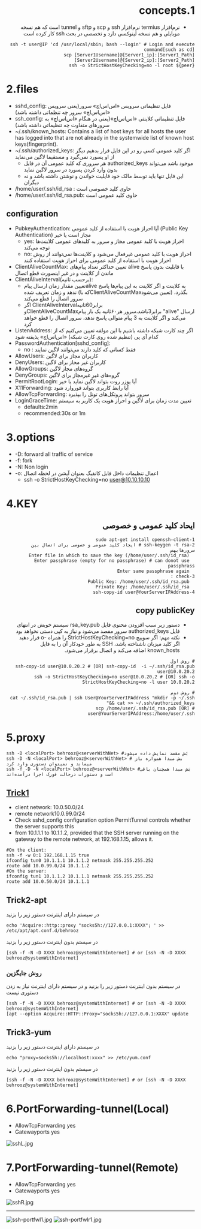 <div dir="rtl">

# 1.concepts

* نرم‌افزار termius نرم‌افزار ssh و scp و sftp و tunnel است که هم نسخه موبایلی و هم نسخه لینوکسی دارد و تخصصی در بحث ssh کار کرده است

```shell
ssh -t user@IP 'cd /usr/local/sbin; bash --login' # Login and execute command[such as cd]
scp [Server1Username]@[Server1_ip]:[Server1_Path] [Server2Username]@[Server2_ip]:[Server2_Path]
ssh -o StrictHostKeyChecking=no -l root ${peer}

```

</div>

# 2.files

* sshd_config: فایل تنظیماتی سرویس «اس‌اس‌اچ» سرور(یعنی سرویس «اس‌اس‌اچ» سرور چه تنظماتی داشته باشد)
* ssh_config: فایل تنظیماتی کلاینتی «اس‌اس‌اچ»(یعنی در هنگام «اس‌اس‌اچ» به سرورهای متفاوت چه تنظیماتی داشته باشد)
* ~/.ssh/known_hosts: Contains a list of host keys for all hosts the user has logged into that are not already in the systemwide list of known host keys(fingerprint).
* ~/.ssh/authorized_keys: اگر کلید عمومی کسی رو در این فایل قرار بدهیم دیگر از او پسورد نمی‌گیرد و مستقیما لاگین می‌نماید
    * هر سروری که کلید عمومی آن در فایل authorized_keys موجود باشد می‌تواند بدون وارد کردن پسورد در سرور لاگین نماید
    * این فایل تنها باید توسط مالک خود قایلیت خواندن و نوشتن داشته باشد و نه دیگران
* /home/user/.ssh/id_rsa : حاوی کلید خصوصی است
* /home/user/.ssh/id_rsa.pub: حاوی کلید عمومی است

## configuration

* PubkeyAuthentication: آیا احراز هویت با استفاده از کلید عمومی (Public Key Authentication) مجاز است یا خیر
    * yes: احراز هویت با کلید عمومی مجاز و سرور به کلیدهای عمومی کلاینت‌ها توجه می‌کند
    * no: احراز هویت با کلید عمومی غیرفعال می‌شود و کلاینت‌ها نمی‌توانند از روش احراز هویت با استفاده از کلید عمومی برای احراز هویت استفاده کنند
* ClientAliveCountMax: تعیین حداکثر تعداد پیام‌های alive با قابلیت بدون پاسخ ماندن از کلاینت و در غیر اینصورت قطع اتصال
* ClientAliveInterval(برحسب ثانیه):
    * تعیین مقدار زمان ارسال پیامalive به کلاینت و اگر کلاینت به این پیام‌ها پاسخ ندهد و زمان تعریف شده (که باClientAliveCountMaxتعیین می‌شود) بگذرد، سرور اتصال را قطع می‌کند
    * اگر ClientAliveIntervalبرابر60ثانیه وClientAliveCountMaxبرابر3باشد،سرور هر۶۰ثانیه یک بار پیام "alive" ارسال می‌کند و اگر کلاینت به 3 پیام متوالی پاسخ ندهد، سرور اتصال را قطع خواهد کرد
* ListenAddress: اگر چند کارت شبکه داشته باشیم با این مولفه تعیین می‌کنیم که از کدام آی پی (تنظیم شده روی کارت شبکه) «اس‌اس‌اچ» پذیفته شود
* PasswordAuthentication[sshd_config]:
    * no : فقط کسانی که کلید دارند می‌توانند لاگین نمایند
* AllowUsers: کاربران مجاز برای لاگین
* DenyUsers: کاربران غیر مجاز برای لاگین
* AllowGroups: گروه‌های مجاز لاگین
* DenyGroups: گروه‌های غیر غیرمجاز برای لاگین
* PermitRootLogin: آیا یوزر روت بتواند لاگین نماید یا خیر
* X11Forwarding: آیا رابط کاربری بتواند فوروارد شود
* AllowTcpForwarding: سرور بتواند پروتکل‌های تونل را بپذیرد
* LoginGraceTime: تعیین مدت زمان برای لاگین و احراز هویت یک کاربر به سیستم
    * defaults:2min
    * recommended:30s or 1m

# 3.options

* -D: forward all traffic of service
* -f: fork
* -N: Non login
* -o: اعمال تنظیمات داخل فایل کانفیگ بعنوان آپشن در لحظه اتصال
    * ssh -o StrictHostKeyChecking=no user@10.10.10.10

# 4.KEY

<div dir="rtl">

## ایحاد کلید عمومی و خصوصی

```shell
1-sudo apt-get install openssh-client
2-ssh-keygen -t rsa # ایجاد کلید عمومی و خصوصی برای اتصال بین سرورهایهس
  Enter file in which to save the key (/home/user/.ssh/id_rsa)
  Enter passphrase (empty for no passphrase) # can donot use passphrass
  Enter same passphrase again
3-check :
  Public Key: /home/user/.ssh/id_rsa.pub
  Private Key: /home/user/.ssh/id_rsa    
4-ssh-copy-id user@YourServerIPAddress
```

## copy publicKey

* دستور زیر سبب افزودن محتوی فایل rsa_key.pub سیستم خویش در انتهای فایل authorized_keys سرور مقصد می‌شود و نیاز به کپی دستی نخواهد بود
* نکته مهم: اگر سوییچ StrictHostKeyChecking=no را همراه -o ‌قرار دهید اگر کلید میزبان ناشناخته باشد، SSH به طور خودکار آن را به فایل known_hosts اضافه می‌کند و اتصال برقرار می‌شود.

```shell
# روش اول
ssh-copy-id user@10.0.20.2 # [OR] ssh-copy-id  -i ~/.ssh/id_rsa.pub user@10.0.20.2
ssh -o StrictHostKeyChecking=no user@10.0.20.2 # [OR] ssh -o StrictHostKeyChecking=no -l user 10.0.20.2

# روش دوم
cat ~/.ssh/id_rsa.pub | ssh User@YourServerIPAddress "mkdir -p ~/.ssh && cat >> ~/.ssh/authorized_keys"
# [OR] scp /home/user/.ssh/id_rsa.pub user@YourServerIPAddress:/home/user/.ssh
```

</div>

# 5.proxy

```shell
ssh -D <localPort> behrooz@<serverWithNet> #بَش مقصد نمایش داده میشود
ssh -D -N <localPort> behrooz@<serverWithNet> # بش مبدا همواره باز میماند و نمیتوان دستوری وارد کرد
ssh -f -D -N <localPort> behrooz@<serverWithNet> #بَش مبدا همچنان باقی است و دستورات درحالت فورک اجرا درآمده‌اند
```

## [Trick1](https://serverfault.com/questions/456960/how-to-force-all-packets-go-through-ssh-tunnel)

* client network: 10.0.50.0/24
* remote network10.0.99.0/24
* Check sshd_config configuration option PermitTunnel controls whether the server supports this
* from 10.1.1.1 to 10.1.1.2, provided that the SSH server running on the gateway to the remote network, at 192.168.1.15, allows it.

```shell
#On the client:
ssh -f -w 0:1 192.168.1.15 true
ifconfig tun0 10.1.1.1 10.1.1.2 netmask 255.255.255.252
route add 10.0.99.0/24 10.1.1.2
#On the server:
ifconfig tun1 10.1.1.2 10.1.1.1 netmask 255.255.255.252
route add 10.0.50.0/24 10.1.1.1
```

## Trick2-apt

در سیستم دارای اینترنت دستور زیر را بزنید

```shell
echo 'Acquire::http::proxy "socks5h://127.0.0.1:XXXX"; ' >> /etc/apt/apt.conf.d/behrooz
```

در سیستم بدون اینترنت دستور زیر را بزنید

```shell
[ssh -f -N -D XXXX behrooz@systemWithInternet] # or [ssh -N -D XXXX behrooz@systemWithInternet]
```

### روش جایگزین

در سیستم بدون اینترنت دستور زیر را بزنید و در سیستم دارای اینترنت نیاز به زدن دستوری نیست

```shell
[ssh -f -N -D XXXX behrooz@systemWithInternet] # or [ssh -N -D XXXX behrooz@systemWithInternet]
[apt --option Acquire::HTTP::Proxy="socks5h://127.0.0.1:XXXX" update
```

## Trick3-yum

در سیستم دارای اینترنت دستور زیر را بزنید

```shell
echo "proxy=socks5h://localhost:xxxx" >> /etc/yum.conf
```

در سیستم بدون اینترنت دستور زیر را بزنید

```shell
[ssh -f -N -D XXXX behrooz@systemWithInternet] # or [ssh -N -D XXXX behrooz@systemWithInternet]
```

# 6.PortForwarding-tunnel(Local)

* AllowTcpForwarding yes
* Gatewayports yes

![sshL.jpg](_srcFiles/Images/sshL.jpg "sshL.jpg")

# 7.PortForwarding-tunnel(Remote)

* AllowTcpForwarding yes
* Gatewayports yes

![sshR.jpg](_srcFiles/Images/sshR.jpg "sshR.jpg")



---

![ssh-portfwl1.jpg](_srcFiles/Images/ssh-portfwl1.jpg "ssh-portfwl1.jpg")
![ssh-portfwlr1.jpg](_srcFiles/Images/ssh-portfwlr1.jpg "ssh-portfwlr1.jpg")
